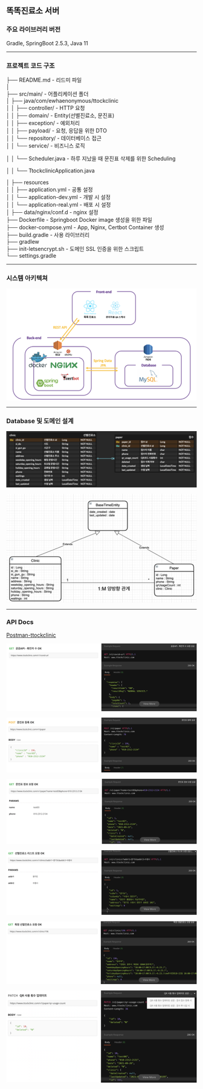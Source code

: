 ## 똑똑진료소 서버

### 주요 라이브러리 버전

Gradle, SpringBoot 2.5.3, Java 11 

---

### 프로젝트 코드 구조

├── README.md                 - 리드미 파일   
│  
├── src/main/                      - 어플리케이션 폴더   
│   ├── java/com/ewhaenonymous/ttockclinic   
│   │   ├── controller/       - HTTP 요청    
│   │   ├── domain/       - Entity(선별진료소, 문진표)  
│   │   ├── exception/           - 예외처리  
│   │   ├── payload/         - 요청, 응답을 위한 DTO  
│   │   └── repository/       - 데이터베이스 접근  
│   │   └── service/             - 비즈니스 로직                                                            

│   │   └── Scheduler.java            - 하루 지났을 때 문진표 삭제를 위한 Scheduling                                               

│   │   └── TtockclinicApplication.java                                                           

│   ├── resources               
│   │   ├── application.yml        - 공통 설정   
│   │   └── application-dev.yml            - 개발 시 설정   
│   │   └── application-real.yml            - 배포 시 설정   
│ 
├── data/nginx/conf.d                 - nginx 설정   
├── Dockerfile               - Springboot Docker image 생성을 위한 파일  
├── docker-compose.yml              - App, Nginx, Certbot Container 생성   
├── build.gradle          - 사용 라이브러리    
├── gradlew                    
├── init-letsencrypt.sh         - 도메인 SSL 인증을 위한 스크립트  
└── settings.gradle               

---

### 시스템 아키텍쳐

![아키텍쳐](./img/Architecture.png)

---

### Database 및 도메인 설계

![DB](./img/DB.png)

![Domain](./img/Domain.png)

---

### API Docs

[Postman-ttockclinic](https://documenter.getpostman.com/view/12950398/UUxtFWEm)

![공공API-확진자수](./img/PublicAPI.png)

![PostPaper](./img/PostPaper.png)

![GetPaper](./img/GetPaperInfo.png)

![GetClinics](./img/GetClincsList.png)

![GetClinicInfo](./img/GetClinicInfo.png)

![QR](./img/QRupdate.png)



















